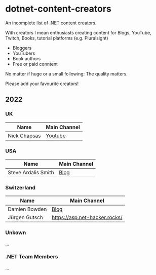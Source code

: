 # dotnet-content-creators
An incomplete list of .NET content creators.

With creators I mean enthusiasts creating content for Blogs, YouTube, Twitch, Books, tutorial platforms (e.g. Pluralsight)

* Bloggers
* YouTubers
* Book authors
* Free or paid conntent

No matter if huge or a small following: The quality matters. 

Please add your favourite creators!

## 2022

### UK
| Name  | Main Channel |
| ------------- | ------------- |
| Nick Chapsas | [Youtube](https://www.youtube.com/c/Elfocrash)  |


### USA

| Name  | Main Channel |
| ------------- | ------------- |
| Steve Ardalis Smith  | [Blog](https://ardalis.com/blog)  |

### Switzerland
| Name  | Main Channel |
| ------------- | ------------- |
| Damien Bowden  | [Blog](https://damienbod.com/)  |
| Jürgen Gutsch | https://asp.net-hacker.rocks/

### Unkown
...

### .NET Team Members
...
